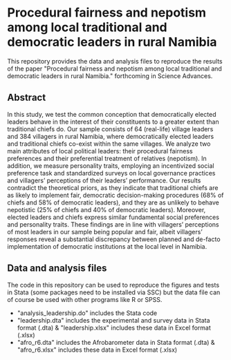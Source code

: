 # Procedural fairness and nepotism among local traditional and democratic leaders in rural Namibia
This repository provides the data and analysis files to reproduce the results of the paper "Procedural fairness and nepotism among local traditional and democratic leaders in rural Namibia." forthcoming in Science Advances.

## Abstract
In this study, we test the common conception that democratically elected leaders behave in the interest of their constituents to a greater extent than traditional chiefs do. Our sample consists of 64 (real-life) village leaders and 384 villagers in rural Namibia, where democratically elected leaders and traditional chiefs co-exist within the same villages. We analyze two main attributes of local political leaders: their procedural fairness preferences and their preferential treatment of relatives (nepotism). In addition, we measure personality traits, employing an incentivized social preference task and standardized surveys on local governance practices and villagers’ perceptions of their leaders’ performance. Our results contradict the theoretical priors, as they indicate that traditional chiefs are as likely to implement fair, democratic decision-making procedures (68% of chiefs and 58% of democratic leaders), and they are as unlikely to behave nepotistic (25% of chiefs and 40% of democratic leaders). Moreover, elected leaders and chiefs express similar fundamental social preferences and personality traits. These findings are in line with villagers’ perceptions of most leaders in our sample being popular and fair, albeit villagers’ responses reveal a substantial discrepancy between planned and de-facto implementation of democratic institutions at the local level in Namibia.

## Data and analysis files
The code in this repository can be used to reproduce the figures and tests in Stata (some packages need to be installed via SSC) but the data file can of course be used with other programs like R or SPSS.
- "analysis_leadership.do" includes the Stata code
- "leadership.dta" includes the experimental and survey data in Stata format (.dta) & "leadership.xlsx" includes these data in Excel format (.xlsx)
- "afro_r6.dta" includes the Afrobarometer data in Stata format (.dta) & "afro_r6.xlsx" includes these data in Excel format (.xlsx)

